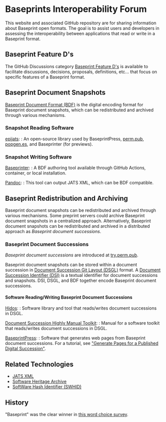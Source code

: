 Baseprints Interoperability Forum
=================================

This website and associated GitHub repository are for sharing information about
Baseprint open formats.
The goal is to assist users and developers
in assessing the interoperability between applications that read or write in a Baseprint format.

<!-- copybreak off -->

Baseprint Feature D's
---------------------

The GitHub Discussions category
[Baseprint Feature D's](https://github.com/singlesourcepub/baseprints/discussions/categories/baseprint-feature-d-s)
is available to facilitate discussions, decisions, proposals, definitions, etc...
that focus on specific features of a Baseprint format.


Baseprint Document Snapshots
----------------------------

[Baseprint Document Format (BDF)](bdf/index.md) is the
digital encoding format for Baseprint document snapshots,
which can be redistributed and archived through various mechanisms.

### Snapshot Reading Software

[epijats](https://gitlab.com/perm.pub/epijats):
:   An open-source library used by BaseprintPress, [perm.pub](https://perm.pub),
    [popgen.es](https://popgen.es), and Baseprinter (for previews).

### Snapshot Writing Software

[Baseprinter](https://try.perm.pub/baseprinter):
:   A BDF authoring tool available through GitHub Actions, container, or local
    installation.

[Pandoc](https://try.perm.pub/pandoc):
:   This tool can output JATS XML, which can be BDF compatible.


<!-- copybreak -->

Baseprint Redistribution and Archiving
--------------------------------------

Baseprint document snapshots can be redistributed and archived through various
mechanisms.
Some preprint servers could archive Baseprint document snapshots in a centralized
approach.
Alternatively, Baseprint document snapshots can be redistributed and archived
in a distributed approach as *Baseprint document successions*.

### Baseprint Document Successions

*Baseprint document successions* are introduced at [try.perm.pub](https://try.perm.pub).

Baseprint document snapshots can be stored within a document succession in
[Document Succession Git Layout (DSGL)](https://perm.pub/VGajCjaNP1Ugz58Khn1JWOEdMZ8)
format.
A [Document Succession Identifier (DSI)](https://perm.pub/1wFGhvmv8XZfPx0O5Hya2e9AyXo)
is a textual identifier for document successions and snapshots.
DSI, DSGL, and BDF together encode Baseprint document successions.

#### Software Reading/Writing Baseprint Document Successions

[Hidos](https://hidos.readthedocs.io):
:   Software library and tool that reads/writes document successions in DSGL.

[Document Succession Highly Manual Toolkit](https://manual.perm.pub):
:   Manual for a software toolkit that reads/writes document successions in DSGL.

[BaseprintPress](https://gitlab.com/perm.pub/baseprintpress):
:   Software that generates web pages from Baseprint document successions.
    For a tutorial, see ["Generate Pages for a Published Digital Succession"](https://try.perm.pub/tutorial/gen_pages/).


Related Technologies
--------------------

- [JATS XML](jats.md)
- [Software Heritage Archive](https://www.softwareheritage.org/)
- [SoftWare Hash Identifier (SWHID)](https://www.swhid.org/)


History
-------

"Baseprint" was the clear winner in
[this word choice survey](https://github.com/singlesourcepub/community/discussions/51).

